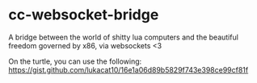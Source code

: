 # cc-websocket-bridge
A bridge between the world of shitty lua computers and the beautiful freedom governed by x86, via websockets <3 

On the turtle, you can use the following:
https://gist.github.com/lukacat10/16e1a06d89b5829f743e398ce99cf81f
